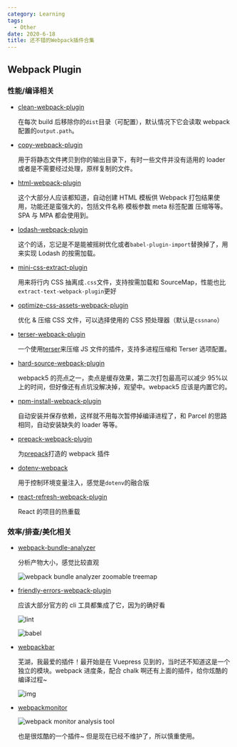 ```yaml
---
category: Learning
tags:
  - Other
date: 2020-6-18
title: 还不错的Webpack插件合集
---
```


## Webpack Plugin

### 性能/编译相关

- [clean-webpack-plugin](https://github.com/johnagan/clean-webpack-plugin)

  在每次 build 后移除你的`dist`目录（可配置），默认情况下它会读取 webpack 配置的`output.path`。

- [copy-webpack-plugin](https://github.com/webpack-contrib/copy-webpack-plugin)

  用于将静态文件拷贝到你的输出目录下，有时一些文件并没有适用的 loader 或者是不需要经过处理，原样复制的文件。

- [html-webpack-plugin](https://github.com/jantimon/html-webpack-plugin)

  这个大部分人应该都知道，自动创建 HTML 模板供 Webpack 打包结果使用，功能还是蛮强大的，包括文件名称 模板参数 meta 标签配置 压缩等等。SPA 与 MPA 都会使用到。

- [ lodash-webpack-plugin](https://github.com/lodash/lodash-webpack-plugin)

  这个的话，忘记是不是能被摇树优化或者`babel-plugin-import`替换掉了，用来实现 Lodash 的按需加载。

- [mini-css-extract-plugin](https://github.com/webpack-contrib/mini-css-extract-plugin)

  用来将行内 CSS 抽离成`.css`文件，支持按需加载和 SourceMap，性能也比`extract-text-webpack-plugin`更好

- [optimize-css-assets-webpack-plugin](https://github.com/NMFR/optimize-css-assets-webpack-plugin)

  优化 & 压缩 CSS 文件，可以选择使用的 CSS 预处理器（默认是`cssnano`）

- [terser-webpack-plugin](https://github.com/webpack-contrib/terser-webpack-plugin)

  一个使用[terser](https://github.com/terser/terser)来压缩 JS 文件的插件，支持多进程压缩和 Terser 选项配置。

- [hard-source-webpack-plugin](https://github.com/mzgoddard/hard-source-webpack-plugin)

  webpack5 的亮点之一，卖点是缓存效果，第二次打包最高可以减少 95%以上的时间，但好像还有点坑没解决掉，观望中。webpack5 应该是内置它的。

- [npm-install-webpack-plugin](https://github.com/webpack-contrib/npm-install-webpack-plugin)

  自动安装并保存依赖，这样就不用每次暂停掉编译进程了，和 Parcel 的思路相同，自动安装缺失的 loader 等等。

- [prepack-webpack-plugin](https://github.com/gajus/prepack-webpack-plugin)

  为[prepack](https://prepack.io/)打造的 webpack 插件

- [ dotenv-webpack](https://github.com/mrsteele/dotenv-webpack)

  用于控制环境变量注入，感觉是`dotenv`的融合版

- [react-refresh-webpack-plugin](https://github.com/pmmmwh/react-refresh-webpack-plugin)

  React 的项目的热重载

### 效率/排查/美化相关

- [webpack-bundle-analyzer](https://github.com/webpack-contrib/webpack-bundle-analyzer)

  分析产物大小，感觉比较直观

  ![webpack bundle analyzer zoomable treemap](https://cloud.githubusercontent.com/assets/302213/20628702/93f72404-b338-11e6-92d4-9a365550a701.gif)

- [ friendly-errors-webpack-plugin](https://github.com/geowarin/friendly-errors-webpack-plugin)

  应该大部分官方的 cli 工具都集成了它，因为的确好看

  ![lint](https://camo.githubusercontent.com/8d8e98c4430a5f6ccabe0604318e47ae2800a30f/687474703a2f2f692e696d6775722e636f6d2f7859526b6c64722e676966)

  ![babel](https://camo.githubusercontent.com/2e42570a995dd411ac49739cd02ebabf447b559b/687474703a2f2f692e696d6775722e636f6d2f4f6976573441732e676966)

- [webpackbar](https://github.com/nuxt/webpackbar)

  芜湖，我最爱的插件！最开始是在 Vuepress 见到的，当时还不知道这是一个独立的模块。webpack 进度条，配合 chalk 啊还有上面的插件，给你炫酷的编译过程~

  ![img](https://github.com/nuxt/webpackbar/raw/master/assets/screen1.png)

- [webpackmonitor](https://github.com/webpackmonitor/webpackmonitor)

  ![webpack monitor analysis tool](https://camo.githubusercontent.com/acb0c92759578da7cbbdcd38a57fa682bedcc83b/68747470733a2f2f726f6163686a632e6769746875622e696f2f6d61696e332e676966)

  也是很炫酷的一个插件~ 但是现在已经不维护了，所以慎重使用。
